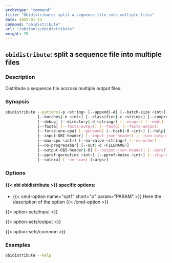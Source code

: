 ```yaml
---
archetype: "command"
title: "Obidistribute: split a sequence file into multiple files"
date: 2025-01-23
command: "obidistribute"
url: "/obitools/obidistribute"
weight: 70
---
```


## `obidistribute`: split a sequence file into multiple files

### Description 

Distribute a sequence file accross multiple output files.

### Synopsis

```bash
obidistribute --pattern|-p <string> [--append|-A] [--batch-size <int>]
              [--batches|-n <int>] [--classifier|-c <string>] [--compress|-Z]
              [--debug] [--directory|-d <string>] [--ecopcr] [--embl]
              [--fasta] [--fasta-output] [--fastq] [--fastq-output]
              [--force-one-cpu] [--genbank] [--hash|-H <int>] [--help|-h|-?]
              [--input-OBI-header] [--input-json-header] [--json-output]
              [--max-cpu <int>] [--na-value <string>] [--no-order]
              [--no-progressbar] [--out|-o <FILENAME>]
              [--output-OBI-header|-O] [--output-json-header] [--pprof]
              [--pprof-goroutine <int>] [--pprof-mutex <int>] [--skip-empty]
              [--solexa] [--version] [<args>]
```

### Options

#### {{< obi obidistribute >}} specific options:

- {{< cmd-option name="opt1" short="o" param="PARAM" >}}
  Here the description of the option
  {{< /cmd-option >}}

{{< option-sets/input >}}

{{< option-sets/output >}}

{{< option-sets/common >}}

### Examples

```bash
obidistribute --help
```
